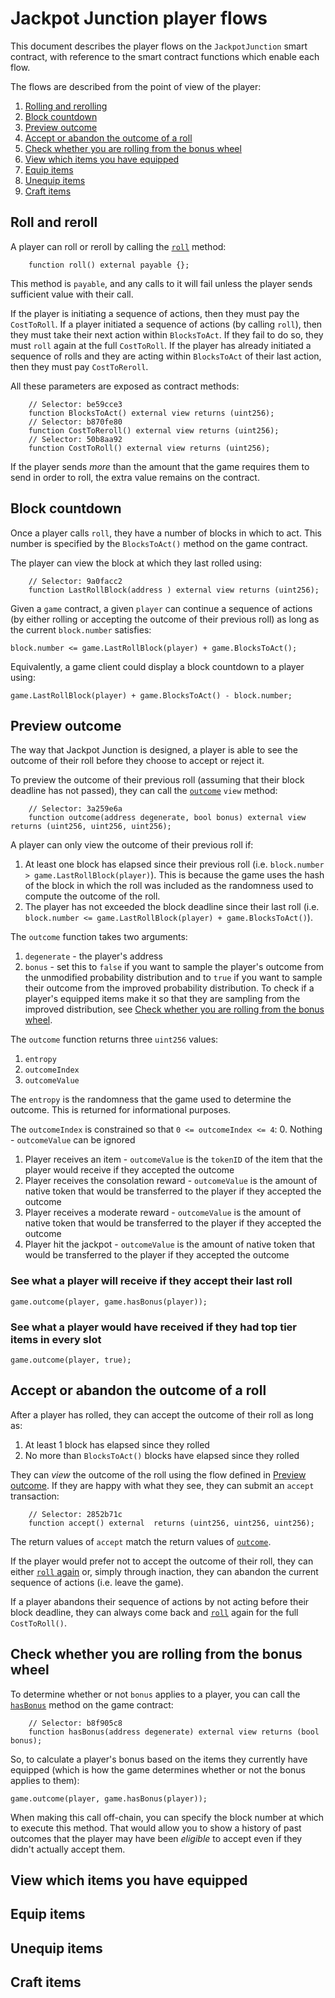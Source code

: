 # Jackpot Junction player flows

This document describes the player flows on the `JackpotJunction` smart contract, with reference to
the smart contract functions which enable each flow.

The flows are described from the point of view of the player:
1. [Rolling and rerolling](#roll-and-reroll)
1. [Block countdown](#block-countdown)
1. [Preview outcome](#preview-outcome)
1. [Accept or abandon the outcome of a roll](#accept-or-abandon-the-outcome-of-a-roll)
1. [Check whether you are rolling from the bonus wheel](#check-whether-you-are-rolling-from-the-bonus-wheel)
1. [View which items you have equipped](#view-which-items-you-have-equipped)
1. [Equip items](#equip-items)
1. [Unequip items](#unequip-items)
1. [Craft items](#craft-items)

## Roll and reroll

A player can roll or reroll by calling the [`roll`](../docs/src/src/JackpotJunction.sol/contract.JackpotJunction.md#roll) method:

```
    function roll() external payable {};
```

This method is `payable`, and any calls to it will fail unless the player sends sufficient value
with their call.

If the player is initiating a sequence of actions, then they must pay the `CostToRoll`. If a player
initiated a sequence of actions (by calling `roll`), then they must take their next action within `BlocksToAct`.
If they fail to do so, they must `roll` again at the full `CostToRoll`. If the player has already initiated
a sequence of rolls and they are acting within `BlocksToAct` of their last action, then they must pay `CostToReroll`.

All these parameters are exposed as contract methods:

```
	// Selector: be59cce3
	function BlocksToAct() external view returns (uint256);
	// Selector: b870fe80
	function CostToReroll() external view returns (uint256);
	// Selector: 50b8aa92
	function CostToRoll() external view returns (uint256);
```

If the player sends *more* than the amount that the game requires them to send in order to roll, the extra
value remains on the contract.

## Block countdown

Once a player calls `roll`, they have a number of blocks in which to act. This number is specified by
the `BlocksToAct()` method on the game contract.

The player can view the block at which they last rolled using:

```
	// Selector: 9a0facc2
	function LastRollBlock(address ) external view returns (uint256);
```

Given a `game` contract, a given `player` can continue a sequence of actions (by either rolling or
accepting the outcome of their previous roll) as long as the current `block.number` satisfies:

```
block.number <= game.LastRollBlock(player) + game.BlocksToAct();
```

Equivalently, a game client could display a block countdown to a player using:

```
game.LastRollBlock(player) + game.BlocksToAct() - block.number;
```

## Preview outcome

The way that Jackpot Junction is designed, a player is able to see the outcome of their roll before
they choose to accept or reject it.

To preview the outcome of their previous roll (assuming that their block deadline has not passed), they
can call the [`outcome`](../docs/src/src/JackpotJunction.sol/contract.JackpotJunction.md#outcome) `view` method:

```
	// Selector: 3a259e6a
	function outcome(address degenerate, bool bonus) external view returns (uint256, uint256, uint256);
```

A player can only view the outcome of their previous roll if:
1. At least one block has elapsed since their previous roll (i.e. `block.number > game.LastRollBlock(player)`).
This is because the game uses the hash of the block in which the roll was included as the randomness
used to compute the outcome of the roll.
1. The player has not exceeded the block deadline since their last roll (i.e. `block.number <= game.LastRollBlock(player) + game.BlocksToAct()`).

The `outcome` function takes two arguments:
1. `degenerate` - the player's address
2. `bonus` - set this to `false` if you want to sample the player's outcome from the unmodified probability distribution and to `true` if you want to sample their outcome from the
improved probability distribution. To check if a player's equipped items make it so that they are sampling from the improved distribution, see
[Check whether you are rolling from the bonus wheel](#check-whether-you-are-rolling-from-the-bonus-wheel).

The `outcome` function returns three `uint256` values:
1. `entropy`
1. `outcomeIndex`
1. `outcomeValue`

The `entropy` is the randomness that the game used to determine the outcome. This is returned for informational
purposes.

The `outcomeIndex` is constrained so that `0 <= outcomeIndex <= 4`:
0. Nothing - `outcomeValue` can be ignored
1. Player receives an item - `outcomeValue` is the `tokenID` of the item that the player would receive if they accepted the outcome
2. Player receives the consolation reward - `outcomeValue` is the amount of native token that would be transferred to the player if they accepted the outcome
3. Player receives a moderate reward - `outcomeValue` is the amount of native token that would be transferred to the player if they accepted the outcome
4. Player hit the jackpot - `outcomeValue` is the amount of native token that would be transferred to the player if they accepted the outcome

### See what a player will receive if they accept their last roll

```
game.outcome(player, game.hasBonus(player));
```

### See what a player would have received if they had top tier items in every slot

```
game.outcome(player, true);
```

## Accept or abandon the outcome of a roll

After a player has rolled, they can accept the outcome of their roll as long as:
1. At least 1 block has elapsed since they rolled
1. No more than `BlocksToAct()` blocks have elapsed since they rolled

They can *view* the outcome of the roll using the flow defined in [Preview outcome](#preview-outcome). If they are happy
with what they see, they can submit an `accept` transaction:

```
	// Selector: 2852b71c
	function accept() external  returns (uint256, uint256, uint256);
```

The return values of `accept` match the return values of [`outcome`](../docs/src/src/JackpotJunction.sol/contract.JackpotJunction.md#outcome).

If the player would prefer not to accept the outcome of their roll, they can either [`roll` again](#roll-and-reroll) or,
simply through inaction, they can abandon the current sequence of actions (i.e. leave the game).

If a player abandons their sequence of actions by not acting before their block deadline, they can always
come back and [`roll`](#roll-and-reroll) again for the full `CostToRoll()`.

## Check whether you are rolling from the bonus wheel

To determine whether or not `bonus` applies to a player, you can call the [`hasBonus`](../docs/src/src/JackpotJunction.sol/contract.JackpotJunction.md#hasbonus) method on the game contract:

```
	// Selector: b8f905c8
	function hasBonus(address degenerate) external view returns (bool bonus);
```

So, to calculate a player's bonus based on the items they currently have equipped (which is how the game determines whether or not the bonus applies to them):

```
game.outcome(player, game.hasBonus(player));
```

When making this call off-chain, you can specify the block number at which to execute this method. That would allow you
to show a history of past outcomes that the player may have been *eligible* to accept even if they didn't actually
accept them.

## View which items you have equipped

## Equip items

## Unequip items

## Craft items
